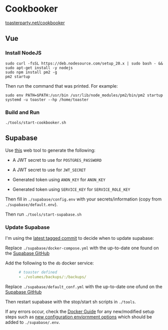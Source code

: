 # Cookbooker

[toasterparty.net/cookbooker](https://toasterparty.net/cookbooker)

## Vue

### Install NodeJS

```
sudo curl -fsSL https://deb.nodesource.com/setup_20.x | sudo bash - && sudo apt-get install -y nodejs
sudo npm install pm2 -g
pm2 startup
```

Then run the command that was printed. For example:

```
sudo env PATH=$PATH:/usr/bin /usr/lib/node_modules/pm2/bin/pm2 startup systemd -u toaster --hp /home/toaster
```

### Build and Run

`./tools/start-cookbooker.sh`

## Supabase

Use [this](https://supabase.com/docs/guides/self-hosting#api-keys) web tool to generate the following:

- A JWT secret to use for `POSTGRES_PASSWORD`

- A JWT secret to use for `JWT_SECRET`

- Generated token using `ANON_KEY` for `ANON_KEY`

- Generated token using `SERVICE_KEY` for `SERVICE_ROLE_KEY`

Then fill in `./supabase/config.env` with your secrets/information (copy from `./supabase/default.env`).

Then run `./tools/start-supabase.sh`

### Update Supabase

I'm using the [latest tagged commit](https://github.com/supabase/supabase/tags) to decide when to update supabase:

Replace `./supabase/docker-compose.yml` with the up-to-date one found on the [Supabase GitHub](https://github.com/supabase/supabase/blob/master/docker/docker-compose.yml)

Add the following to the `db` docker service:

```yml
      # toaster defined
      - ./volumes/backups/:/backups/
```

Replace `./supabase/default_conf.yml` with the up-to-date one ofund on the [Supabase GitHub](https://github.com/supabase/supabase/blob/master/docker/volumes/api/kong.yml)

Then restart supabase with the stop/start sh scripts in `./tools`.

If any errors occur, check the [Docker Guide](https://supabase.com/docs/guides/self-hosting/docker) for any new/modified setup steps such as [new configuration enviornment options](https://raw.githubusercontent.com/supabase/supabase/master/docker/.env.example) which should be added to `./supabase/.env`.
